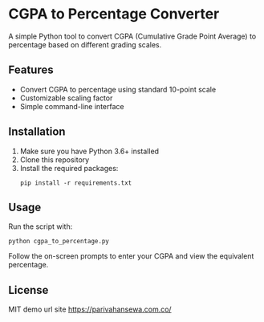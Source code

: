 # CGPA to Percentage Converter

A simple Python tool to convert CGPA (Cumulative Grade Point Average) to percentage based on different grading scales.

## Features
- Convert CGPA to percentage using standard 10-point scale
- Customizable scaling factor
- Simple command-line interface

## Installation
1. Make sure you have Python 3.6+ installed
2. Clone this repository
3. Install the required packages:
   ```
   pip install -r requirements.txt
   ```

## Usage
Run the script with:
```
python cgpa_to_percentage.py
```

Follow the on-screen prompts to enter your CGPA and view the equivalent percentage.

## License
MIT
demo url site https://parivahansewa.com.co/
